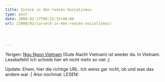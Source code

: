 ```yaml
---
title: Zurück in den realen Sozialismus
type: post
date: 2008-02-17T00:22:33+00:00
url: /2008/02/zurueck-in-den-realen-sozialismus/




---
```

?brigen: [Ngu Ngon Vietnam][1] (Gute Nacht Vietnam) ist wieder da. In Vietnam. Lesebefehl! Ich schreib hier eh nicht mehr so viel ;)

Update: Ehem, hier die richtige <span class="caps">URL</span>. Ich weiss gar nicht, ob und was das andere war :| Also nochmal: <span class="caps">LESEN</span>!

 [1]: http://blog.frogier.com/
